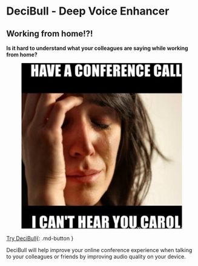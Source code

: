 # DeciBull - Deep Voice Enhancer


## Working from home!?!

**Is it hard to understand what your colleagues are saying while working from home?**

<figure>
  <img src="/img/conference_call.PNG" width="500">
</figure>


[Try DeciBull](About){: .md-button }

DeciBull will help improve your online conference experience when talking to your colleagues or friends by improving audio quality on your device.

